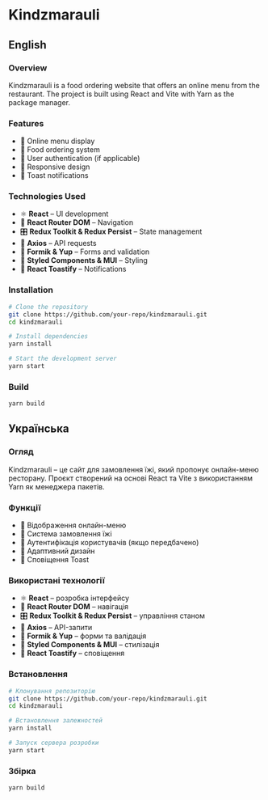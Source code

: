 # Kindzmarauli

## English

### Overview
Kindzmarauli is a food ordering website that offers an online menu from the restaurant. The project is built using React and Vite with Yarn as the package manager.

### Features
- 🥘 Online menu display
- 🛒 Food ordering system
- 🔐 User authentication (if applicable)
- 📱 Responsive design
- 🔔 Toast notifications

### Technologies Used
- ⚛️ **React** – UI development
- 🚏 **React Router DOM** – Navigation
- 🎛 **Redux Toolkit & Redux Persist** – State management
- 🔗 **Axios** – API requests
- 📝 **Formik & Yup** – Forms and validation
- 🎨 **Styled Components & MUI** – Styling
- 🔔 **React Toastify** – Notifications

### Installation
```sh
# Clone the repository
git clone https://github.com/your-repo/kindzmarauli.git
cd kindzmarauli

# Install dependencies
yarn install

# Start the development server
yarn start
```

### Build
```sh
yarn build
```

## Українська

### Огляд
Kindzmarauli – це сайт для замовлення їжі, який пропонує онлайн-меню ресторану. Проєкт створений на основі React та Vite з використанням Yarn як менеджера пакетів.

### Функції
- 🥘 Відображення онлайн-меню
- 🛒 Система замовлення їжі
- 🔐 Аутентифікація користувачів (якщо передбачено)
- 📱 Адаптивний дизайн
- 🔔 Сповіщення Toast

### Використані технології
- ⚛️ **React** – розробка інтерфейсу
- 🚏 **React Router DOM** – навігація
- 🎛 **Redux Toolkit & Redux Persist** – управління станом
- 🔗 **Axios** – API-запити
- 📝 **Formik & Yup** – форми та валідація
- 🎨 **Styled Components & MUI** – стилізація
- 🔔 **React Toastify** – сповіщення

### Встановлення
```sh
# Клонування репозиторію
git clone https://github.com/your-repo/kindzmarauli.git
cd kindzmarauli

# Встановлення залежностей
yarn install

# Запуск сервера розробки
yarn start
```

### Збірка
```sh
yarn build
```
